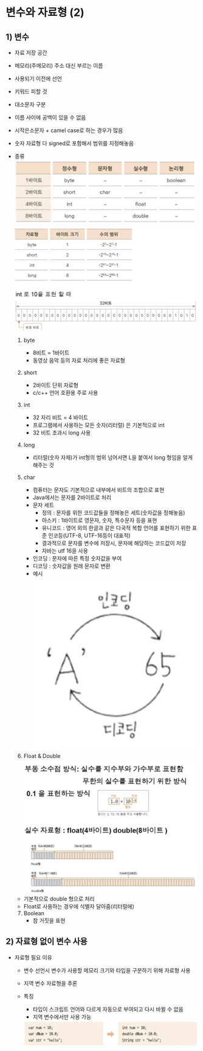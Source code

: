 <link href="../../md/style.css" rel="stylesheet">

# 변수와 자료형 (2)

## 1) 변수

- 자료 저장 공간
- 메모리(주메모리) 주소 대신 부르는 이름
- 사용되기 이전에 선언
- 키워드 피할 것
- 대소문자 구분
- 이름 사이에 공백이 있을 수 없음
- 시작은소문자 + camel case로 하는 경우가 많음
- 숫자 자료형 다 signed로 포함해서 범위를 지정해놓음
- 종류  
  <img src='images/2021-08-08-19-24-07.png' />  
  <img src='images/2021-08-08-19-28-34.png' />

  1. byte
     - 8비트 = 1바이트
     - 동영상 음악 등의 자료 처리에 좋은 자료형
  2. short
     - 2바이트 단위 자료형
     - c/c++ 언어 호환용 주로 사용
  3. int
     - 32 자리 비트 = 4 바이트
     - 프로그램에서 사용하는 모든 숫자(리터럴) 은 기본적으로 int
     - 32 비트 초과시 long 사용
  4. long

     - 리터럴(숫자 자체)가 int형의 범위 넘어서면 L을 붙여서 long 형임을 알게 해주는 것

  5. char
     - 컴퓨터는 문자도 기본적으로 내부에서 비트의 조합으로 표현
     - Java에서는 문자를 2바이트로 처리
     - 문자 세트
       - 정의 : 문자를 위한 코드값들을 정해놓은 세트(숫자값을 정해놓음)
       - 아스키 : 1바이트로 영문자, 숫자, 특수문자 등을 표현
       - 유니코드 : 영어 외의 한글과 같은 다국적 복합 언어를 표현하기 위한 표준 인코등(UTF-8, UTF-16등이 대표적)
       - 결과적으로 문자를 변수에 저장시, 문자에 해당하는 코드값이 저장
       - 자바는 utf 16을 사용
     - 인코딩 : 문자에 따른 특정 숫자값을 부여
     - 디코딩 : 숫자값을 원래 문자로 변환
     - 예시  
       <img src='images/2021-08-08-20-13-24.png' />
  6. Float & Double

     <img src='images/2021-08-08-20-20-49.png' />

  - 기본적으로 double 형으로 처리
  - Float로 사용하는 경우에 식별자 달아줌(리터럴에)

  7. Boolean
     - 참 거짓을 표현

## 2) 자료형 없이 변수 사용

- 자료형 필요 이유

  - 변수 선언시 변수가 사용할 메모리 크기와 타입을 구분하기 위해 자료형 사용
  - 지역 변수 자료형을 추론
  - 특징

    - 타입이 스크립트 언어와 다르게 자동으로 부여되고 다시 바뀔 수 없음
    - 지역 변수에서만 사용 가능

    <img src='images/2021-08-08-21-29-03.png' />
